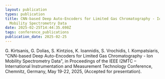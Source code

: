 ```yaml
---
layout: publication
types: publication
title: CNN-based Deep Auto-Encoders for Limited Gas Chromatography - Ion
  Mobility Spectrometry Data
date: 2025-02-25T14:44:35.698Z
tags: conference_publications
publication_date: 2025-02-25
---
```

G. Kirtsanis, G. Dolias, S. Kintzios, K. Ioannidis, S. Vrochidis, I. Kompatsiaris, "CNN-based Deep Auto-Encoders for Limited Gas Chromatography - Ion Mobility Spectrometry Data", in Proceedings of the IEEE I2MTC – International Instrumentation and Measurement Technology Conference, Chemnitz, Germany, May 19-22, 2025, (Accepted for presentation).